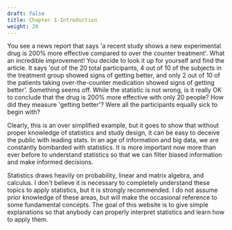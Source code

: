 ```yaml
---
draft: false
title: Chapter 1-Introduction
weight: 20
---
```




You see a news report that says 'a recent study shows a new experimental drug is 200% more effective compared to over the counter treatment'. What an incredible improvement! You decide to look it up for yourself and find the article. It says 'out of the 20 total participants, 4 out of 10 of the subjects in the treatment group showed signs of getting better, and only 2 out of 10 of the patients taking over-the-counter medication showed signs of getting better'. Something seems off. While the statistic is not wrong, is it really OK to conclude that the drug is 200% more effective with only 20 people? How did they measure 'getting better'? Were all the participants equally sick to begin with? 

Clearly, this is an over simplified example, but it goes to show that without proper knowledge of statistics and study design, it can be easy to deceive the public with leading stats. In an age of information and big data, we are constantly bombarded with statistics. It is more important now more than ever before to understand statistics so that we can filter biased information and make informed decisions. 

Statistics draws heavily on probability, linear and matrix algebra, and calculus. I don't believe it is necessary to completely understand these topics to apply statistics, but it is strongly recommended. I do not assume prior knowledge of these areas, but will make the occasional reference to some fundamental concepts. The goal of this website is to give simple explanations so that anybody can properly interpret statistics and learn how to apply them. 


